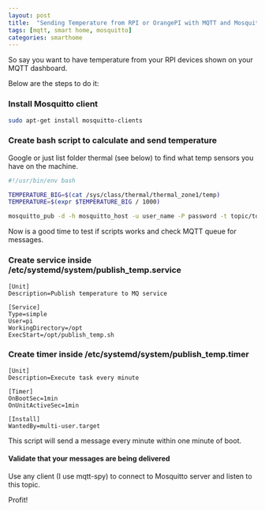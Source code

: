 ```yaml
---
layout: post
title:  "Sending Temperature from RPI or OrangePI with MQTT and Mosquitto"
tags: [mqtt, smart home, mosquitto]
categories: smarthome
---
```


So say you want to have temperature from your RPI devices shown on your MQTT dashboard. 

Below are the steps to do it:

### Install Mosquitto client
```bash
sudo apt-get install mosquitto-clients
```
### Create bash script to calculate and send temperature 
Google or just list folder thermal (see below) to find what temp sensors you have on the machine.

```bash
#!/usr/bin/env bash

TEMPERATURE_BIG=$(cat /sys/class/thermal/thermal_zone1/temp)
TEMPERATURE=$(expr $TEMPERATURE_BIG / 1000)

mosquitto_pub -d -h mosquitto_host -u user_name -P password -t topic/topic -m ${TEMPERATURE} >&2
```

Now is a good time to test if scripts works and check MQTT queue for messages.


### Create service inside /etc/systemd/system/publish_temp.service

```
[Unit]
Description=Publish temperature to MQ service

[Service]
Type=simple
User=pi
WorkingDirectory=/opt
ExecStart=/opt/publish_temp.sh
```

### Create timer inside /etc/systemd/system/publish_temp.timer
```
[Unit]
Description=Execute task every minute

[Timer]
OnBootSec=1min
OnUnitActiveSec=1min 

[Install]
WantedBy=multi-user.target
```
This script will send a message every minute within one minute of boot.

#### Validate that your messages are being delivered 
Use any client (I use mqtt-spy) to connect to Mosquitto server and listen to this topic. 

Profit!